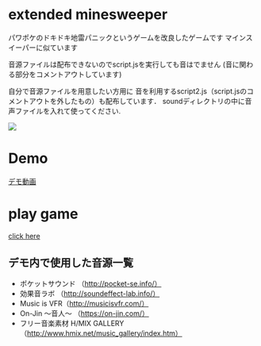 # extended minesweeper
パワポケのドキドキ地雷パニックというゲームを改良したゲームです
マインスイーパーに似ています

音源ファイルは配布できないのでscript.jsを実行しても音はでません
(音に関わる部分をコメントアウトしています)

自分で音源ファイルを用意したい方用に
音を利用するscript2.js（script.jsのコメントアウトを外したもの）も配布しています．
soundディレクトリの中に音声ファイルを入れて使ってください.

![](https://github.com/inooooo/extended_minesweeper/blob/master/screenshot.png)

# Demo
[デモ動画](https://youtu.be/zBZa2MwAD8o)

# play game
[click here](http://13.113.95.51/)

## デモ内で使用した音源一覧
* ポケットサウンド （http://pocket-se.info/）
* 効果音ラボ （http://soundeffect-lab.info/）
* Music is VFR（http://musicisvfr.com/）
* On-Jin ～音人～ （https://on-jin.com/）
* フリー音楽素材 H/MIX GALLERY（http://www.hmix.net/music_gallery/index.htm）
